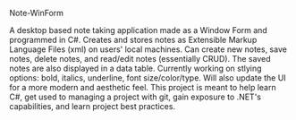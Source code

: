 Note-WinForm

A desktop based note taking application made as a Window Form and programmed in C#. Creates and stores notes as Extensible Markup Language Files (xml) on users' local machines. Can create new notes, save notes, delete notes, and read/edit notes (essentially CRUD). The saved notes are also displayed in a data table. Currently working on stlying options: bold, italics, underline, font size/color/type. Will also update the UI for a more modern and aesthetic feel. This project is meant to help learn C#, get used to managing a project with git, gain exposure to .NET's capabilities, and learn project best practices.
